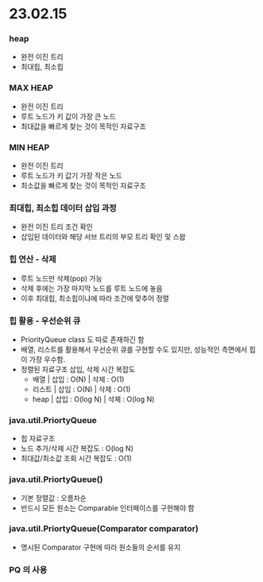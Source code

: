 # 23.02.15

### heap
- 완전 이진 트리
- 최대힙, 최소힙

### MAX HEAP
- 완전 이진 트리
- 루트 노드가 키 값이 가장 큰 노드
- 최대값을 빠르게 찾는 것이 목적인 자료구조

### MIN HEAP
- 완전 이진 트리
- 루트 노드가 키 값기 가장 작은 노드
- 최소값을 빠르게 찾는 것이 목적인 자료구조

### 최대힙, 최소힙 데이터 삽입 과정
- 완전 이진 트리 조건 확인
- 삽입된 데이터와 해당 서브 트리의 부모 트리 확인 및 스왑

### 힙 연산 - 삭제
- 루트 노드만 삭제(pop) 가능
- 삭제 후에는 가장 마지막 노드를 루트 노드에 놓음
- 이후 최대힙, 최소힙이냐에 따라 조건에 맞추어 정렬

### 힙 활용 - 우선순위 큐
- PriorityQueue class 도 따로 존재하긴 함
- 배열, 리스트를 활용해서 우선순위 큐를 구현할 수도 있지만, 성능적인 측면에서 힙이 가장 우수함.
- 정렬된 자료구조 삽입, 삭제 시간 복잡도
  - 배열 | 삽입 : O(N) | 삭제 : O(1)
  - 리스트 | 삽입 : O(N) | 삭제 : O(1)
  - heap | 삽입 : O(log N) | 삭졔 : O(log N)

### java.util.PriortyQueue
- 힙 자료구조
- 노드 추가/삭제 시간 복잡도 : O(log N)
- 최대값/최소값 조회 시간 복잡도 : O(1)

### java.util.PriortyQueue()
- 기본 정렬값 : 오름차순
- 반드시 모든 원소는 Comparable 인터페이스를 구현해야 함

### java.util.PriortyQueue(Comparator comparator)
- 명시된 Comparator 구현에 따라 원소들의 순서를 유지

### PQ 의 사용
